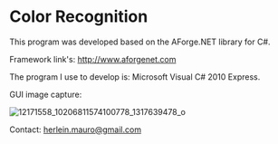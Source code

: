 # Color Recognition

This program was developed based on the AForge.NET library for C#.

Framework link's: http://www.aforgenet.com

The program I use to develop is: Microsoft Visual C# 2010 Express.

GUI image capture:

![12171558_10206811574100778_1317639478_o](https://cloud.githubusercontent.com/assets/15913938/21166825/c88fe172-c186-11e6-882d-b169bb3f3b52.jpg)

<script type='text/javascript' src='https://ko-fi.com/widgets/widget_2.js'></script>
<script type='text/javascript'>kofiwidget2.init('Buy Me a Coffee', '#363636', 'A224PTJ');kofiwidget2.draw();</script> 

Contact: herlein.mauro@gmail.com

